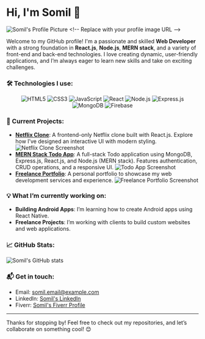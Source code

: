 # Hi, I'm Somil 👋

![Somil's Profile Picture]([https://www.example.com/your-image.jpg](https://avatars.githubusercontent.com/u/160620349?v=4)) <!-- Replace with your profile image URL -->

Welcome to my GitHub profile! I'm a passionate and skilled **Web Developer** with a strong foundation in **React.js**, **Node.js**, **MERN stack**, and a variety of front-end and back-end technologies. I love creating dynamic, user-friendly applications, and I’m always eager to learn new skills and take on exciting challenges.

### 🛠️ Technologies I use:
<p align="center">
  <img src="https://img.shields.io/badge/HTML5-%23E44D26.svg?style=flat-square&logo=html5&logoColor=white" alt="HTML5" />
  <img src="https://img.shields.io/badge/CSS3-%231572B6.svg?style=flat-square&logo=css3&logoColor=white" alt="CSS3" />
  <img src="https://img.shields.io/badge/JavaScript-%23F7DF1E.svg?style=flat-square&logo=javascript&logoColor=white" alt="JavaScript" />
  <img src="https://img.shields.io/badge/React.js-%2361DAFB.svg?style=flat-square&logo=react&logoColor=black" alt="React" />
  <img src="https://img.shields.io/badge/Node.js-%23339933.svg?style=flat-square&logo=node.js&logoColor=white" alt="Node.js" />
  <img src="https://img.shields.io/badge/Express.js-%23404D59.svg?style=flat-square&logo=express&logoColor=white" alt="Express.js" />
  <img src="https://img.shields.io/badge/MongoDB-%2347A248.svg?style=flat-square&logo=mongodb&logoColor=white" alt="MongoDB" />
  <img src="https://img.shields.io/badge/Firebase-%23039BE5.svg?style=flat-square&logo=firebase&logoColor=white" alt="Firebase" />
</p>

### 🚀 Current Projects:
- **[Netflix Clone](https://github.com/Somil-Developer/netflix-clone)**: A frontend-only Netflix clone built with React.js. Explore how I’ve designed an interactive UI with modern styling.
  ![Netflix Clone Screenshot](https://www.example.com/netflix-clone-screenshot.jpg) <!-- Replace with your screenshot URL -->
- **[MERN Stack Todo App](https://github.com/Somil-Developer/todo-app)**: A full-stack Todo application using MongoDB, Express.js, React.js, and Node.js (MERN stack). Features authentication, CRUD operations, and a responsive UI.
  ![Todo App Screenshot](https://www.example.com/todo-app-screenshot.jpg) <!-- Replace with your screenshot URL -->
- **[Freelance Portfolio](https://github.com/Somil-Developer/freelance-portfolio)**: A personal portfolio to showcase my web development services and experience.
  ![Freelance Portfolio Screenshot](https://www.example.com/portfolio-screenshot.jpg) <!-- Replace with your screenshot URL -->

### 💡 What I’m currently working on:
- **Building Android Apps**: I’m learning how to create Android apps using React Native.
- **Freelance Projects**: I’m working with clients to build custom websites and web applications.

### 📈 GitHub Stats:
![Somil's GitHub stats](https://github-readme-stats.vercel.app/api?username=Somil-Developer&show_icons=true&hide_title=true&count_private=true&hide=prs&theme=radical)

### 📬 Get in touch:
- Email: [somil.email@example.com](mailto:somil.email@example.com)
- LinkedIn: [Somil's LinkedIn](https://www.linkedin.com/in/somil-developer)
- Fiverr: [Somil's Fiverr Profile](https://www.fiverr.com/somil-developer)

---

Thanks for stopping by! Feel free to check out my repositories, and let’s collaborate on something cool! 😊
